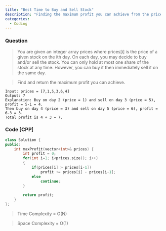 ```yaml
---
title: "Best Time to Buy and Sell Stock"
description: "Finding the maximum profit you can achieve from the prices on each day"
categories:
  - Coding
---
```


### Question

> You are given an integer array prices where prices[i] is the price of a given stock on the ith day. On each day, you may decide to buy and/or sell the stock. You can only hold at most one share of the stock at any time. However, you can buy it then immediately sell it on the same day.

> Find and return the maximum profit you can achieve.

```
Input: prices = [7,1,5,3,6,4]
Output: 7
Explanation: Buy on day 2 (price = 1) and sell on day 3 (price = 5), profit = 5-1 = 4.
Then buy on day 4 (price = 3) and sell on day 5 (price = 6), profit = 6-3 = 3.
Total profit is 4 + 3 = 7.
```

### Code [CPP]

```cpp
class Solution {
public:
    int maxProfit(vector<int>& prices) {
        int profit = 0;
        for(int i=1; i<prices.size(); i++)
        {
            if(prices[i] > prices[i-1])
                profit += prices[i] - prices[i-1];
            else
                continue;
        }
        
        return profit;
    }
};
```


> Time Complexity = O(N)

> Space Complexity = O(1)

